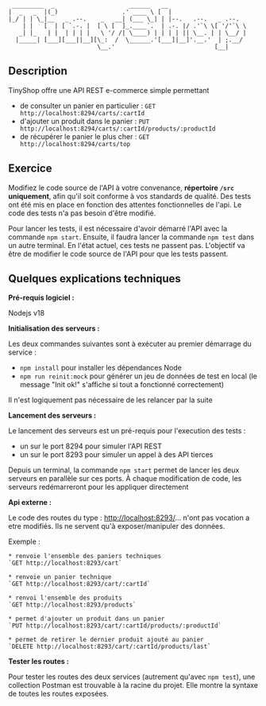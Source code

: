 ```text
 _________  _                     ______   __
|  _   _  |(_)                  .' ____ \ [  |
|_/ | | \_|__   _ .--.    _   __| (___ \_| | |--.   .--.   _ .--.
    | |   [  | [ `.-. |  [ \ [  ]_.____`.  | .-. |/ .'`\ \[ '/'`\ \
   _| |_   | |  | | | |   \ '/ /| \____) | | | | || \__. | | \__/ |
  |_____| [___][___||__][\_:  /  \______.'[___]|__]'.__.'  | ;.__/
                         \__.'                            [__|
```

## Description

TinyShop offre une API REST e-commerce simple permettant

* de consulter un panier en particulier :
`GET http://localhost:8294/carts/:cartId`
* d'ajouter un produit dans le panier :
`PUT http://localhost:8294/carts/:cartId/products/:productId`
* de récupérer le panier le plus cher :
`GET http://localhost:8294/carts/top`

## Exercice

Modifiez le code source de l'API à votre convenance, <b>répertoire `/src` uniquement</b>, afin qu'il soit conforme à vos standards de qualité.
Des tests ont été mis en place en fonction des attentes fonctionnelles de l'api. Le code des tests n'a pas besoin d'être modifié.

Pour lancer les tests, il est nécessaire d'avoir démarré l'API avec la commande `npm start`. Ensuite, il faudra lancer la commande `npm test` dans un autre terminal. En l'état actuel, ces tests ne passent pas. L'objectif va être de modifier le code source de l'API pour que les tests passent.

## Quelques explications techniques

__Pré-requis logiciel :__

Nodejs v18

__Initialisation des serveurs :__

Les deux commandes suivantes sont à exécuter au premier démarrage du service :

* `npm install` pour installer les dépendances Node
* `npm run reinit:mock` pour générer un jeu de données de test en local (le message "Init ok!" s'affiche si tout a fonctionné correctement)

Il n'est logiquement pas nécessaire de les relancer par la suite

__Lancement des serveurs :__

Le lancement des serveurs est un pré-requis pour l'execution des tests :

* un sur le port 8294 pour simuler l'API REST
* un sur le port 8293 pour simuler un appel à des API tierces

Depuis un terminal, la commande `npm start` permet de lancer les deux serveurs en parallèle sur ces ports. À chaque modification de code,
les serveurs redémarreront pour les appliquer directement

__Api externe :__

Le code des routes du type : <http://localhost:8293/>... n'ont pas vocation a etre modifiés. Ils ne servent qu'à exposer/manipuler des données.

Exemple :

    * renvoie l'ensemble des paniers techniques
    `GET http://localhost:8293/cart`

    * renvoie un panier technique
    `GET http://localhost:8293/cart/:cartId`

    * renvoi l'ensemble des produits
    `GET http://localhost:8293/products`

    * permet d'ajouter un produit dans un panier
    `PUT http://localhost:8293/cart/:cartId/products/:productId` 

    * permet de retirer le dernier produit ajouté au panier
    `DELETE http://localhost:8293/cart/:cartId/products/last` 

__Tester les routes :__

Pour tester les routes des deux services (autrement qu'avec `npm test`), une collection Postman est trouvable à la racine du projet. Elle montre la syntaxe de toutes les routes exposées.
